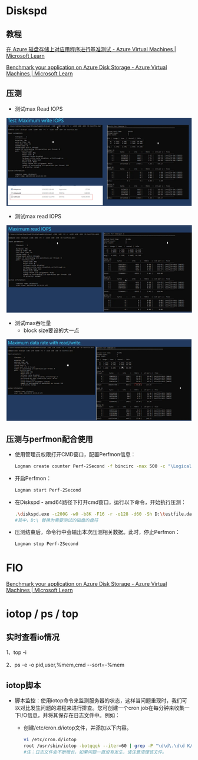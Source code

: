 # Diskspd



## 教程

[在 Azure 磁盘存储上对应用程序进行基准测试 - Azure Virtual Machines | Microsoft Learn](https://learn.microsoft.com/zh-cn/azure/virtual-machines/disks-benchmarks#diskspd)

[Benchmark your application on Azure Disk Storage - Azure Virtual Machines | Microsoft Learn](https://learn.microsoft.com/en-us/azure/virtual-machines/disks-benchmarks)

## 压测

- 测试max Read IOPS

![image-20231030171446532](https://raw.githubusercontent.com/hangx969/upload-images-md/main/202310301714709.png)

- 测试max read IOPS

![image-20231030171457642](https://raw.githubusercontent.com/hangx969/upload-images-md/main/202310301714808.png)

- 测试max吞吐量
  - block size要设的大一点

![image-20231030171508132](https://raw.githubusercontent.com/hangx969/upload-images-md/main/202310301715276.png)

## 压测与perfmon配合使用

- 使用管理员权限打开CMD窗口，配置Perfmon信息：

  ```bash
  Logman create counter Perf-2Second -f bincirc -max 500 -c "\LogicalDisk(*)\*" "\Memory\*" "\Network Interface(*)\*" "\Paging File(*)\*" "\PhysicalDisk(*)\*" "\Server\*" "\System\*" "\Process(*)\*" "\Processor(*)\*" "\Cache\*" -si 00:00:02 -o C:\PerfMonLogs\Perf-2Second.blg 
  ```

- 开启Perfmon：

  ```bash
  Logman start Perf-2Second
  ```

- 在Diskspd - amd64路径下打开cmd窗口，运行以下命令，开始执行压测：

  ```bash
  .\diskspd.exe -c200G -w0 -b8K -F16 -r -o128 -d60 -Sh D:\testfile.dat
  #其中，D:\ 替换为需要测试的磁盘的盘符
  ```

- 压测结束后，命令行中会输出本次压测相关数据。此时，停止Perfmon：

  ```bash
  Logman stop Perf-2Second
  ```

# **FIO**

[Benchmark your application on Azure Disk Storage - Azure Virtual Machines | Microsoft Learn](https://learn.microsoft.com/en-us/azure/virtual-machines/disks-benchmarks#fio)

#  iotop / ps / top

## 实时查看io情况

1、top -i  

2、ps -e -o pid,user,%mem,cmd  --sort=-%mem  

## iotop脚本

- 脚本监控：使用iotop命令来监测服务器的状态，这样当问题重现时，我们可以对比发生问题的进程来进行排查。您可创建一个cron job在每分钟来收集一下I/O信息，并将其保存在日志文件中。例如：  

  - 创建/etc/cron.d/iotop文件，并添加以下内容。  

    ```bash
    vi /etc/cron.d/iotop  
    root /usr/sbin/iotop -botqqqk --iter=60 | grep -P "\d\d\.\d\d K/s"  >>/tmp/io.log 2>&1  
    #注：日志文件会不断增长，如果问题一直没有发生，请注意清理该文件。 
    ```

